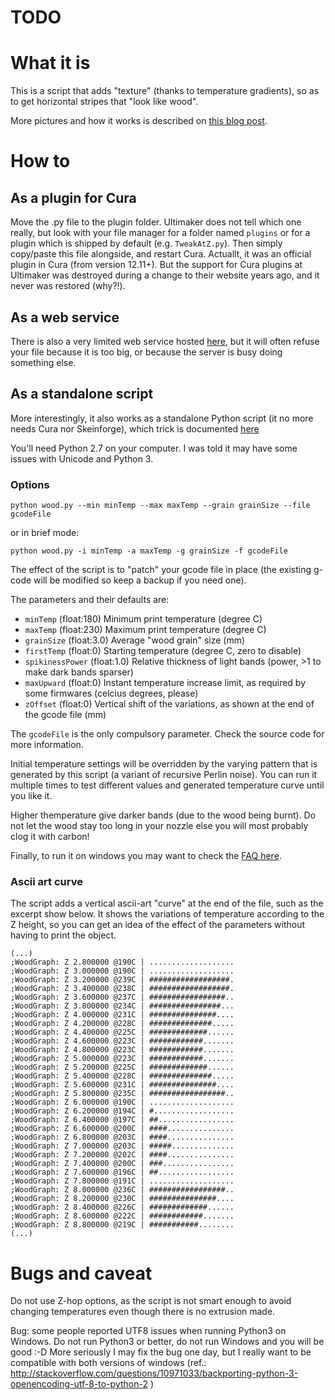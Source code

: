 # TODO

# What it is

This is a script that adds "texture" (thanks to temperature gradients), so as to get horizontal stripes that "look like wood". 

More pictures and how it works is described on [this blog post](http://www.tridimake.com/2012/10/shades-of-brown-with-wood-filament-via.html).

# How to

## As a plugin for Cura

Move the .py file to the plugin folder. Ultimaker does not tell which one really, but look with your file manager for a folder named ```plugins``` or for a plugin which is shipped by default (e.g. ```TweakAtZ.py```). Then simply copy/paste this file alongside, and restart Cura.
Actuallt, it was an official plugin in Cura (from version 12.11+). But the support for Cura plugins at Ultimaker was destroyed during a change to their website years ago, and it never was restored (why?!).

## As a web service

There is also a very limited web service hosted [here](https://www.tecrd.com/page/liens/stl_wood), but it will often refuse your file because it is too big, or because the server is busy doing something else.

## As a standalone script

More interestingly, it also works as a standalone Python script (it no more needs Cura nor Skeinforge), which trick is documented [here](http://betterprinter.blogspot.fr/2013/02/how-tun-run-python-cura-plugin-without.html)

You'll need Python 2.7 on your computer. I was told it may have some issues with Unicode and Python 3.

### Options

```
python wood.py --min minTemp --max maxTemp --grain grainSize --file gcodeFile
```

or in brief mode:  

```
python wood.py -i minTemp -a maxTemp -g grainSize -f gcodeFile
```

The effect of the script is to "patch" your gcode file in place (the existing g-code will be modified so keep a backup if you need one).

The parameters and their defaults are:

* ```minTemp``` (float:180) Minimum print temperature (degree C)
* ```maxTemp``` (float:230) Maximum print temperature (degree C)
* ```grainSize``` (float:3.0) Average "wood grain" size (mm)
* ```firstTemp``` (float:0) Starting temperature (degree C, zero to disable)
* ```spikinessPower``` (float:1.0) Relative thickness of light bands (power, >1 to make dark bands sparser)
* ```maxUpward``` (float:0) Instant temperature increase limit, as required by some firmwares (celcius degrees, please)
* ```zOffset``` (float:0) Vertical shift of the variations, as shown at the end of the gcode file (mm)

The ```gcodeFile``` is the only compulsory parameter.  Check the source code for more information.

Initial temperature settings will be overridden by the varying pattern that is generated by this script (a variant of recursive Perlin noise). You can run it multiple times to test different values and generated temperature curve until you like it.  

Higher themperature give darker bands (due to the wood being burnt). Do not let the wood stay too long in your nozzle else you will most probably clog it with carbon!  

Finally, to run it on windows you may want to check the [FAQ here](http://docs.python.org/2/faq/windows.html).

### Ascii art curve

The script adds a vertical ascii-art "curve" at the end of the file, such as the excerpt show below.
It shows the variations of temperature according to the Z height, so you can get an idea of the effect of the parameters without having to print the object.

```
(...)
;WoodGraph: Z 2.800000 @190C | ...................
;WoodGraph: Z 3.000000 @190C | ...................
;WoodGraph: Z 3.200000 @239C | ##################.
;WoodGraph: Z 3.400000 @238C | ##################.
;WoodGraph: Z 3.600000 @237C | #################..
;WoodGraph: Z 3.800000 @234C | ################...
;WoodGraph: Z 4.000000 @231C | ###############....
;WoodGraph: Z 4.200000 @228C | ##############.....
;WoodGraph: Z 4.400000 @225C | #############......
;WoodGraph: Z 4.600000 @223C | ############.......
;WoodGraph: Z 4.800000 @223C | ############.......
;WoodGraph: Z 5.000000 @223C | ############.......
;WoodGraph: Z 5.200000 @225C | #############......
;WoodGraph: Z 5.400000 @228C | ##############.....
;WoodGraph: Z 5.600000 @231C | ###############....
;WoodGraph: Z 5.800000 @235C | #################..
;WoodGraph: Z 6.000000 @190C | ...................
;WoodGraph: Z 6.200000 @194C | #..................
;WoodGraph: Z 6.400000 @197C | ##.................
;WoodGraph: Z 6.600000 @200C | ####...............
;WoodGraph: Z 6.800000 @203C | ####...............
;WoodGraph: Z 7.000000 @203C | #####..............
;WoodGraph: Z 7.200000 @202C | ####...............
;WoodGraph: Z 7.400000 @200C | ###................
;WoodGraph: Z 7.600000 @196C | ##.................
;WoodGraph: Z 7.800000 @191C | ...................
;WoodGraph: Z 8.000000 @236C | #################..
;WoodGraph: Z 8.200000 @230C | ###############....
;WoodGraph: Z 8.400000 @226C | #############......
;WoodGraph: Z 8.600000 @222C | ############.......
;WoodGraph: Z 8.800000 @219C | ###########........
(...)
```

# Bugs and caveat

Do not use Z-hop options, as the script is not smart enough to avoid changing temperatures even though there is no extrusion made.

Bug: some people reported UTF8 issues when running Python3 on Windows. Do not run Python3 or better, do not run Windows and you will be good :-D More seriously I may fix the bug one day, but I really want to be compatible with both versions of windows (ref.: http://stackoverflow.com/questions/10971033/backporting-python-3-openencoding-utf-8-to-python-2 )

